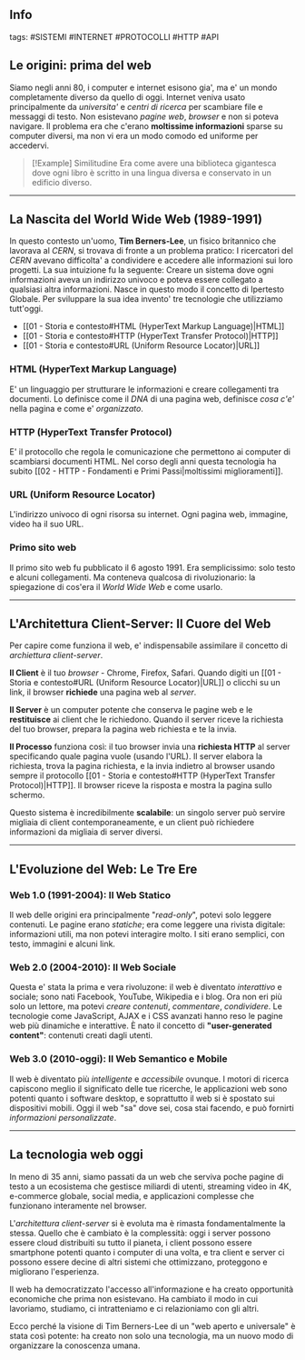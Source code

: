 ## Info
tags: #SISTEMI #INTERNET #PROTOCOLLI #HTTP #API

## Le origini: prima del web
Siamo negli anni 80, i computer e internet esisono gia', ma e' un mondo completamente diverso da quello di oggi.
Internet veniva usato principalmente da *universita'* e *centri di ricerca* per scambiare file e messaggi di testo.
Non esistevano *pagine web*, *browser* e non si poteva navigare.
Il problema era che c'erano **moltissime informazioni** sparse su computer diversi, ma non vi era un modo comodo ed uniforme per accedervi.

> [!Example] Similitudine
> Era come avere una biblioteca gigantesca dove ogni libro è scritto in una lingua diversa e conservato in un edificio diverso.

---

## La Nascita del World Wide Web (1989-1991)
In questo contesto un'uomo, **Tim Berners-Lee**, un fisico britannico che lavorava al *CERN*, si trovava di fronte a un problema pratico:
I ricercatori del *CERN* avevano difficolta' a condividere e accedere alle informazioni sui loro progetti.
La sua intuizione fu la seguente:
Creare un sistema dove ogni informazioni aveva un indirizzo univoco e poteva essere collegato a qualsiasi altra informazioni.
Nasce in questo modo il concetto di Ipertesto Globale.
Per sviluppare la sua idea invento' tre tecnologie che utilizziamo tutt'oggi.
- [[01 - Storia e contesto#HTML (HyperText Markup Language)|HTML]]
- [[01 - Storia e contesto#HTTP (HyperText Transfer Protocol)|HTTP]]
- [[01 - Storia e contesto#URL (Uniform Resource Locator)|URL]]

### HTML (HyperText Markup Language)
E' un linguaggio per strutturare le informazioni e creare collegamenti tra documenti.
Lo definisce come il *DNA* di una pagina web, definisce *cosa c'e'* nella pagina e come e' *organizzato*.

### HTTP (HyperText Transfer Protocol)
E' il protocollo che regola le comunicazione che permettono ai computer di scambiarsi documenti HTML.
Nel corso degli anni questa tecnologia ha subito [[02 - HTTP - Fondamenti e Primi Passi|moltissimi miglioramenti]].


### URL (Uniform Resource Locator)
L'indirizzo univoco di ogni risorsa su internet. Ogni pagina web, immagine, video ha il suo URL.

### Primo sito web
Il primo sito web fu pubblicato il 6 agosto 1991. 
Era semplicissimo: solo testo e alcuni collegamenti. Ma conteneva qualcosa di rivoluzionario: la spiegazione di cos'era il *World Wide Web* e come usarlo.

---

## L'Architettura Client-Server: Il Cuore del Web
Per capire come funziona il web, e' indispensabile assimilare il concetto di *archiettura client-server*.

**Il Client** è il tuo *browser* - Chrome, Firefox, Safari. Quando digiti un [[01 - Storia e contesto#URL (Uniform Resource Locator)|URL]] o clicchi su un link, il browser **richiede** una pagina web al *server*.

**Il Server** è un computer potente che conserva le pagine web e le **restituisce** ai client che le richiedono. Quando il server riceve la richiesta del tuo browser, prepara la pagina web richiesta e te la invia.

**Il Processo** funziona così: il tuo browser invia una **richiesta HTTP** al server specificando quale pagina vuole (usando l'URL). Il server elabora la richiesta, trova la pagina richiesta, e la invia indietro al browser usando sempre il protocollo [[01 - Storia e contesto#HTTP (HyperText Transfer Protocol)|HTTP]]. Il browser riceve la risposta e mostra la pagina sullo schermo.

Questo sistema è incredibilmente **scalabile**: un singolo server può servire migliaia di client contemporaneamente, e un client può richiedere informazioni da migliaia di server diversi.

---

## L'Evoluzione del Web: Le Tre Ere
### Web 1.0 (1991-2004): Il Web Statico
Il web delle origini era principalmente "*read-only*", potevi solo leggere contenuti. 
Le pagine erano *statiche*; era come leggere una rivista digitale: informazioni utili, ma non potevi interagire molto. 
I siti erano semplici, con testo, immagini e alcuni link.

### Web 2.0 (2004-2010): Il Web Sociale 
Questa e' stata la prima e vera rivoluzone: il web è diventato *interattivo* e sociale; sono nati Facebook, YouTube, Wikipedia e i blog. 
Ora non eri più solo un lettore, ma potevi *creare contenuti*, *commentare*, *condividere*. 
Le tecnologie come JavaScript, AJAX e i CSS avanzati hanno reso le pagine web più dinamiche e interattive. 
È nato il concetto di **"user-generated content"**: contenuti creati dagli utenti.

### Web 3.0 (2010-oggi): Il Web Semantico e Mobile 
Il web è diventato più *intelligente* e *accessibile* ovunque. 
I motori di ricerca capiscono meglio il significato delle tue ricerche, le applicazioni web sono potenti quanto i software desktop, e soprattutto il web si è spostato sui dispositivi mobili. 
Oggi il web "sa" dove sei, cosa stai facendo, e può fornirti *informazioni personalizzate*.

---

## La tecnologia web oggi
In meno di 35 anni, siamo passati da un web che serviva poche pagine di testo a un ecosistema che gestisce miliardi di utenti, streaming video in 4K, e-commerce globale, social media, e applicazioni complesse che funzionano interamente nel browser.

L'*architettura client-server* si è evoluta ma è rimasta fondamentalmente la stessa. Quello che è cambiato è la complessità: oggi i server possono essere cloud distribuiti su tutto il pianeta, i client possono essere smartphone potenti quanto i computer di una volta, e tra client e server ci possono essere decine di altri sistemi che ottimizzano, proteggono e migliorano l'esperienza.

Il web ha democratizzato l'accesso all'informazione e ha creato opportunità economiche che prima non esistevano. Ha cambiato il modo in cui lavoriamo, studiamo, ci intratteniamo e ci relazioniamo con gli altri.

Ecco perché la visione di Tim Berners-Lee di un "web aperto e universale" è stata così potente: ha creato non solo una tecnologia, ma un nuovo modo di organizzare la conoscenza umana.